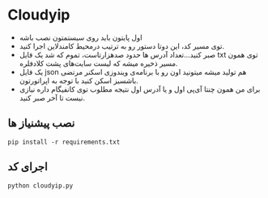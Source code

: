 # Cloudyip
- اول پایتون باید روی سیستمتون نصب باشه
- توی مسیر کد، این دوتا دستور رو به ترتیب درمحیط کامندلاین اجرا کنید.
- صبر کنید...تعداد آدرس ها حدود صدهزارتاست، تموم که شد یک فایل txt توی همون مسیر ذخیره میشه که لیست سایت‌های پشت کلادفلره. 
- یک فایل json هم تولید میشه میتونید اون رو با برنامه‌ی ویندوزی اسکنر مرتضی باشسیز اسکن کنید با توجه به اپراتورتون.
- برای من همون چنتا آی‌پی اول و یا آدرس اول نتیجه‌ مطلوب توی کانفیگام داره نیازی نیست تا آخر صبر کنید. 

نصب پیشنیاز ها
--------
```
pip install -r requirements.txt
```
اجرای کد
-------
```
python cloudyip.py
```
